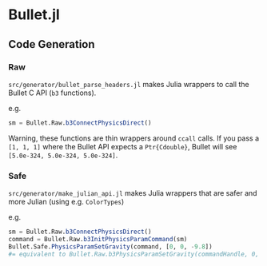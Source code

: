# Bullet.jl

## Code Generation
### Raw
`src/generator/bullet_parse_headers.jl` makes Julia wrappers to call the Bullet C API (`b3` functions).

e.g.

```julia
sm = Bullet.Raw.b3ConnectPhysicsDirect()
```

Warning, these functions are thin wrappers around `ccall` calls. If you pass a `[1, 1, 1]` where the Bullet API expects a `Ptr{Cdouble}`, Bullet will see `[5.0e-324, 5.0e-324, 5.0e-324]`.

### Safe
`src/generator/make_julian_api.jl` makes Julia wrappers that are safer and more Julian (using e.g. `ColorTypes`)

e.g.

```julia
sm = Bullet.Raw.b3ConnectPhysicsDirect()
command = Bullet.Raw.b3InitPhysicsParamCommand(sm)
Bullet.Safe.PhysicsParamSetGravity(command, [0, 0, -9.8])
#= equivalent to Bullet.Raw.b3PhysicsParamSetGravity(commandHandle, 0, 0, -9.8) =#
```
